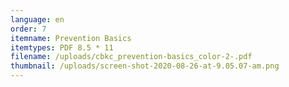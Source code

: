 ```yaml
---
language: en
order: 7
itemname: Prevention Basics
itemtypes: PDF 8.5 * 11
filename: /uploads/cbkc_prevention-basics_color-2-.pdf
thumbnail: /uploads/screen-shot-2020-08-26-at-9.05.07-am.png
---
```

